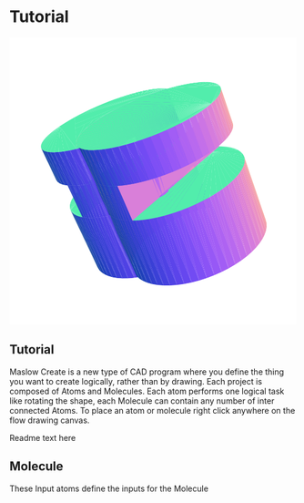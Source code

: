 # Tutorial

![](/project.svg)

## Tutorial


Maslow Create is a new type of CAD program where you define the thing you want to create logically, rather than by drawing. Each project is composed of Atoms and Molecules. Each atom performs one logical task like rotating the shape, each Molecule can contain any number of inter connected Atoms. To place an atom or molecule right click anywhere on the flow drawing canvas.


Readme text here


## Molecule


These Input atoms define the inputs for the Molecule


